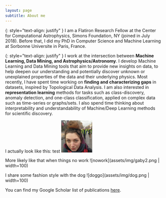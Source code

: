 ```yaml
---
layout: page
subtitle: About me
---
```

{: style="text-align: justify" }
I am a Flatiron Research Fellow at the Center for Computational Astrophysics, Simons Foundation, NY (joined in July 2018). Before that, I did my PhD in Computer Science and Machine Learning at Sorbonne Universite in Paris, France.


{: style="text-align: justify" }
I work at the intersection between **Machine Learning, Data Mining, and Astrophysics/Astronomy**. I develop Machine Learning and Data Mining tools that aim to provide new insights on data, to help deepen our understanding and potentially discover unknown or unexplained properties of the data and their underlying physics. Most recently, I have spent time working on **finding and characterizing gaps** in datasets, inspired by Topological Data Analysis. I am also interested in **representation learning** methods for tasks such as class-discovery, anomaly detection, and one-class classification, applied on complex data such as time-series or graphs/sets. I also spend time thinking about interpretability and understandability of Machine/Deep Learning methods for scientific discovery.

I actually look like this: test
<img src="assets/img/gaby1.png" alt="gaby" width="100">

More likely like that when things no work
![nowork](assets/img/gaby2.png | width=100)

I share some fashion style with the dog ![doggo](assets/img/dog.png | width=100)

You can find my Google Scholar list of publications [here](https://scholar.google.com/citations?user=zUNlxp4AAAAJ&hl=en%). 

